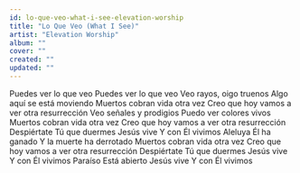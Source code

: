 ```yaml
---
id: lo-que-veo-what-i-see-elevation-worship
title: "Lo Que Veo (What I See)"
artist: "Elevation Worship"
album: ""
cover: ""
created: ""
updated: ""
---
```


Puedes ver lo que veo
Puedes ver lo que veo
Veo rayos, oigo truenos
Algo aquí se está moviendo
Muertos cobran vida otra vez
Creo que hoy vamos a ver otra resurrección
Veo señales y prodigios
Puedo ver colores vivos
Muertos cobran vida otra vez
Creo que hoy vamos a ver otra resurrección
Despiértate
Tú que duermes
Jesús vive
Y con Él vivimos
Alеluya Él ha ganado
Y la muerte ha derrotado
Muеrtos cobran vida otra vez
Creo que hoy vamos a ver otra resurrección
Despiértate
Tú que duermes
Jesús vive
Y con Él vivimos
Paraíso
Está abierto
Jesús vive
Y con Él vivimos